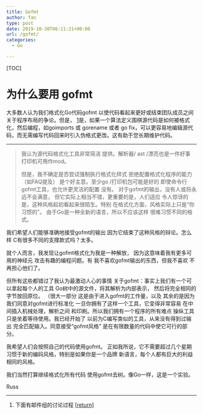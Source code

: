 ```yaml
---
title: Gofmt
author: fan
type: post
date: 2019-10-30T06:11:21+00:00
url: /gofmt/
categories:
  - Go

---
```

[TOC]

# 为什么要用 gofmt

大多数人认为我们格式化Go代码gofmt 以使代码看起来更好或结束团队成员之间关于程序布局的争论。但是， [1][1]是，如果一个算法定义围棋源代码是如何被格式化，然后编程，如goimports 或 gorename 或者 go fix，可以更容易地编辑源代码，而无需编写代码回来时引入伪格式更改。这有助于您长期维护代码。

* * *

> 我认为源代码格式化工具非常简洁 提供。解析器/ ast /漂亮也是一件好事 打印机可用作mod。
> 
> 但是，我不确定是否尝试强制执行格式化样式 拒绝配置格式化程序的能力（如FAQ提及） 是个好主意。至少go /打印机包可能是好的 即使命令行gofmt工具，也允许更灵活的配置 没有。 对于gofmt的输出，没有人或将永远不会满意， 但它实际上相当不错，更重要的是，人们适应 令人惊讶的是，这种风格起初看起来很陌生。特别 在格式化方面，风格实际上只是“你习惯的”。 由于Go是一种全新的语言，所以不应该这样 很难习惯不同的格式。 

我们希望人们能够准确地接受gofmt的输出 因为它结束了这种风格的辩论。怎么样 C有很多不同的支撑款式吗？太多。

就个人而言，我发现让gofmt格式化为我是一种解放， 因为这意味着我有更多可用的神经元 攻击有趣的编程问题。有 我不喜欢gofmt输出的东西，但我不喜欢 不再担心他们了。

但所有这些都错过了我认为最激动人心的事情 关于gofmt：事实上我们有一个可以拿起每个人的工具 Go树中的源文件，将其解析为内部表示， 然后将完全相同的字节放回原位。 （很大一部分 这是由于进入gofmt的工作量，以及 其余的是因为我们同意对gofmt进行标准化 一旦你拥有了这样一个工具，它变得非常容易 在中间插入机械处理，解析之间 和印刷。所以我们拥有一个程序的所有难点 操纵工具只是坐着等待使用。我已经开始了 以前为C编写类似的工具，从来没有得到过输出 完全匹配输入。同意接受“gofmt风格” 是在有限数量的代码中使它可行的部分。

我希望人们会按照自己的代码使用gofmt。 正如我所说，它不需要超过几个星期 习惯于新的编码风格，特别是如果你是一个品牌 新语言，每个人都有巨大的利益 相同的风格。

我们当然打算继续格式化所有代码 使用gofmt去树。像Go一样，这是一个实验。

Russ

* * *

  1. 下面有邮件组的讨论过程 [[return&#93;][2]

 [1]: https://blog.v5u.win/post/go-gofmt/#fn:gofmt
 [2]: https://blog.v5u.win/post/go-gofmt/#fnref:gofmt